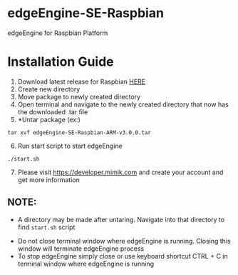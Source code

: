 #  edgeEngine-SE-Raspbian

edgeEngine for Raspbian Platform 

# Installation Guide
1. Download latest release for Raspbian [HERE](https://github.com/edgeEngine/edgeEngine-SE-Raspbian/releases)
2. Create new directory
3. Move package to newly created directory 
4. Open terminal and navigate to the newly created directory that now has the downloaded .tar file
5. *Untar package (ex:)
```
tar xvf edgeEngine-SE-Raspbian-ARM-v3.0.0.tar
```
6. Run start script to start edgeEngine
```
./start.sh
```

7. Please visit https://developer.mimik.com and create your account and get more information

## NOTE:
* A directory may be made after untaring. Navigate into that directory to find `start.sh` script 
- Do not close terminal window where edgeEngine is running. Closing this window will terminate edgeEngine process
- To stop edgeEngine simply close or use keyboard shortcut CTRL + C in terminal window where edgeEngine is running
